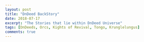 ```yaml
---
layout: post
title: "DnDeed BackStory"
date: 2018-07-17
excerpt: "The Stories that lie within DnDeed Universe"
tags: [DnDeeds, Orcs, Kights of Revival, Tongo, Krunglelungus]
comments: true
---
```

